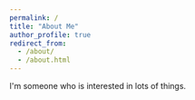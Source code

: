 ```yaml
---
permalink: /
title: "About Me"
author_profile: true
redirect_from: 
  - /about/
  - /about.html
---
```


I'm someone who is interested in lots of things.